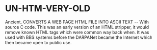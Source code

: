 # UN-HTM-VERY-OLD
Ancient. CONVERTS A WEB PAGE HTML FILE INTO ASCII TEXT -- With source C code. This was an early version of an HTML stripper, it would remove known HTML tags which were common way back when. It was used with BBS systems before the DARPANet became the Internet which then became open to public use.
